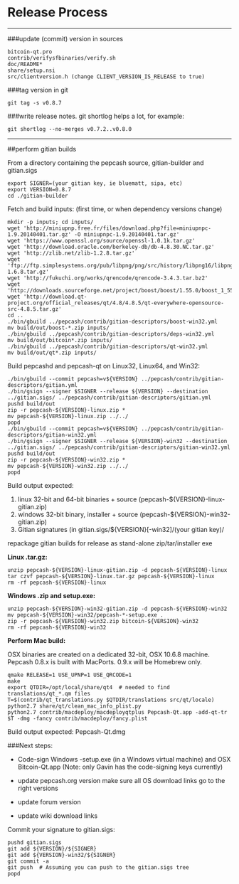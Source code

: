 Release Process
====================

* * *

###update (commit) version in sources


	bitcoin-qt.pro
	contrib/verifysfbinaries/verify.sh
	doc/README*
	share/setup.nsi
	src/clientversion.h (change CLIENT_VERSION_IS_RELEASE to true)

###tag version in git

	git tag -s v0.8.7

###write release notes. git shortlog helps a lot, for example:

	git shortlog --no-merges v0.7.2..v0.8.0

* * *

##perform gitian builds

 From a directory containing the pepcash source, gitian-builder and gitian.sigs
  
	export SIGNER=(your gitian key, ie bluematt, sipa, etc)
	export VERSION=0.8.7
	cd ./gitian-builder

 Fetch and build inputs: (first time, or when dependency versions change)

	mkdir -p inputs; cd inputs/
	wget 'http://miniupnp.free.fr/files/download.php?file=miniupnpc-1.9.20140401.tar.gz' -O miniupnpc-1.9.20140401.tar.gz'
	wget 'https://www.openssl.org/source/openssl-1.0.1k.tar.gz'
	wget 'http://download.oracle.com/berkeley-db/db-4.8.30.NC.tar.gz'
	wget 'http://zlib.net/zlib-1.2.8.tar.gz'
	wget 'ftp://ftp.simplesystems.org/pub/libpng/png/src/history/libpng16/libpng-1.6.8.tar.gz'
	wget 'http://fukuchi.org/works/qrencode/qrencode-3.4.3.tar.bz2'
	wget 'http://downloads.sourceforge.net/project/boost/boost/1.55.0/boost_1_55_0.tar.bz2'
	wget 'http://download.qt-project.org/official_releases/qt/4.8/4.8.5/qt-everywhere-opensource-src-4.8.5.tar.gz'
	cd ..
	./bin/gbuild ../pepcash/contrib/gitian-descriptors/boost-win32.yml
	mv build/out/boost-*.zip inputs/
	./bin/gbuild ../pepcash/contrib/gitian-descriptors/deps-win32.yml
	mv build/out/bitcoin*.zip inputs/
	./bin/gbuild ../pepcash/contrib/gitian-descriptors/qt-win32.yml
	mv build/out/qt*.zip inputs/

 Build pepcashd and pepcash-qt on Linux32, Linux64, and Win32:
  
	./bin/gbuild --commit pepcash=v${VERSION} ../pepcash/contrib/gitian-descriptors/gitian.yml
	./bin/gsign --signer $SIGNER --release ${VERSION} --destination ../gitian.sigs/ ../pepcash/contrib/gitian-descriptors/gitian.yml
	pushd build/out
	zip -r pepcash-${VERSION}-linux.zip *
	mv pepcash-${VERSION}-linux.zip ../../
	popd
	./bin/gbuild --commit pepcash=v${VERSION} ../pepcash/contrib/gitian-descriptors/gitian-win32.yml
	./bin/gsign --signer $SIGNER --release ${VERSION}-win32 --destination ../gitian.sigs/ ../pepcash/contrib/gitian-descriptors/gitian-win32.yml
	pushd build/out
	zip -r pepcash-${VERSION}-win32.zip *
	mv pepcash-${VERSION}-win32.zip ../../
	popd

  Build output expected:

  1. linux 32-bit and 64-bit binaries + source (pepcash-${VERSION}-linux-gitian.zip)
  2. windows 32-bit binary, installer + source (pepcash-${VERSION}-win32-gitian.zip)
  3. Gitian signatures (in gitian.sigs/${VERSION}[-win32]/(your gitian key)/

repackage gitian builds for release as stand-alone zip/tar/installer exe

**Linux .tar.gz:**

	unzip pepcash-${VERSION}-linux-gitian.zip -d pepcash-${VERSION}-linux
	tar czvf pepcash-${VERSION}-linux.tar.gz pepcash-${VERSION}-linux
	rm -rf pepcash-${VERSION}-linux

**Windows .zip and setup.exe:**

	unzip pepcash-${VERSION}-win32-gitian.zip -d pepcash-${VERSION}-win32
	mv pepcash-${VERSION}-win32/pepcash-*-setup.exe .
	zip -r pepcash-${VERSION}-win32.zip bitcoin-${VERSION}-win32
	rm -rf pepcash-${VERSION}-win32

**Perform Mac build:**

  OSX binaries are created on a dedicated 32-bit, OSX 10.6.8 machine.
  Pepcash 0.8.x is built with MacPorts.  0.9.x will be Homebrew only.

	qmake RELEASE=1 USE_UPNP=1 USE_QRCODE=1
	make
	export QTDIR=/opt/local/share/qt4  # needed to find translations/qt_*.qm files
	T=$(contrib/qt_translations.py $QTDIR/translations src/qt/locale)
	python2.7 share/qt/clean_mac_info_plist.py
	python2.7 contrib/macdeploy/macdeployqtplus Pepcash-Qt.app -add-qt-tr $T -dmg -fancy contrib/macdeploy/fancy.plist

 Build output expected: Pepcash-Qt.dmg

###Next steps:

* Code-sign Windows -setup.exe (in a Windows virtual machine) and
  OSX Bitcoin-Qt.app (Note: only Gavin has the code-signing keys currently)

* update pepcash.org version
  make sure all OS download links go to the right versions

* update forum version

* update wiki download links

Commit your signature to gitian.sigs:

	pushd gitian.sigs
	git add ${VERSION}/${SIGNER}
	git add ${VERSION}-win32/${SIGNER}
	git commit -a
	git push  # Assuming you can push to the gitian.sigs tree
	popd

